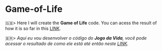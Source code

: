# Game-of-Life

:uk:> Here I will create the **Game of Life** code. You can acess the result of how it is so far in this [LINK](https://andersonlot.github.io/Game-of-Life).  
 
:brazil:> *Aqui eu vou desenvolver o código do **Jogo da Vida**, você pode acessar o resultado de como ele está até então neste [LINK](https://andersonlot.github.io/Game-of-Life).*
